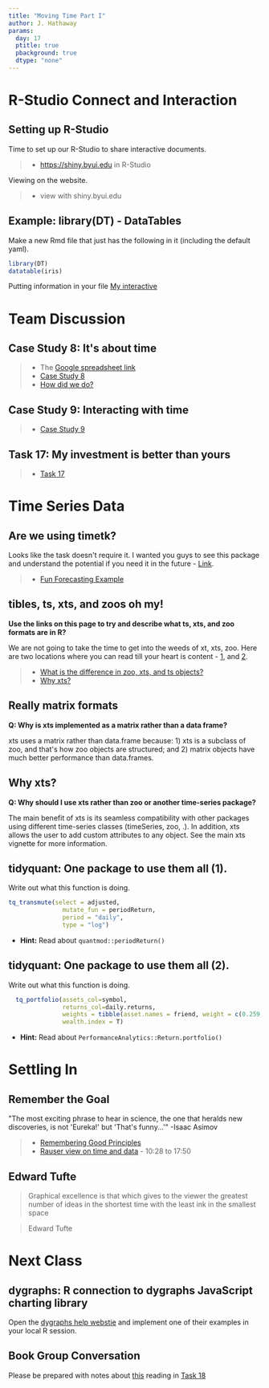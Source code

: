 ```yaml
---
title: "Moving Time Part I" 
author: J. Hathaway
params:
  day: 17
  ptitle: true
  pbackground: true
  dtype: "none"
---
```




# R-Studio Connect and Interaction

## Setting up R-Studio

Time to set up our R-Studio to share interactive documents.

>- https://shiny.byui.edu in R-Studio

Viewing on the website.

>- view with shiny.byui.edu


## Example: library(DT) - DataTables

Make a new Rmd file that just has the following in it (including the default yaml). 




```r
library(DT)
datatable(iris)
```

Putting information in your file [My interactive](https://shiny.byui.edu/connect/#/apps/3/access)









# Team Discussion



## Case Study 8: It's about time

> - The [Google spreadsheet link](https://docs.google.com/spreadsheets/d/1MQtkBWuxla9wITp0BzUTCjbmlvi9j9EiDLIXw7K3UBE/edit?usp=sharing)
> - [Case Study 8](https://byuistats.github.io/M335/weekly_projects/cs08_details.html)
> - [How did we do?](https://github.com/BYUI335/hathaway)




## Case Study 9: Interacting with time
> - [Case Study 9](https://byuistats.github.io/M335/weekly_projects/cs09_details.html)




## Task 17: My investment is better than yours
> - [Task 17](https://byuistats.github.io/M335/class_tasks/task17_details.html)









# Time Series Data

## Are we using timetk?

Looks like the task doesn't require it.  I wanted you guys to see this package and understand the potential if you need it in the future - [Link](https://business-science.github.io/timetk/).

> * [Fun Forecasting Example](https://business-science.github.io/timetk/articles/TK03_Forecasting_Using_Time_Series_Signature.html)

## tibles, ts, xts, and zoos oh my!

**Use the links on this page to try and describe what ts, xts, and zoo formats are in R?**

We are not going to take the time to get into the weeds of xt, xts, zoo.  Here are two locations where you can read till your heart is content - [1](https://faculty.washington.edu/ezivot/econ424/Working%20with%20Time%20Series%20Data%20in%20R.pdf), and [2](https://www.datacamp.com/courses/manipulating-time-series-data-in-r-with-xts-zoo).


> - [What is the difference in zoo, xts, and ts objects?](https://stackoverflow.com/questions/33714660/what-is-the-difference-the-zoo-object-and-ts-object-in-r)
> - [Why xts?](http://joshuaulrich.github.io/xts/xts_faq.html)


## Really matrix formats

**Q: Why is xts implemented as a matrix rather than a data frame?**

xts uses a matrix rather than data.frame because: 1) xts is a subclass of zoo, and that's how zoo objects are structured; and 2) matrix objects have much better performance than data.frames.

## Why xts?

**Q: Why should I use xts rather than zoo or another time-series package?**

The main benefit of xts is its seamless compatibility with other packages using different time-series classes (timeSeries, zoo, .). In addition, xts allows the user to add custom attributes to any object. See the main xts vignette for more information.


## tidyquant: One package to use them all (1).

Write out what this function is doing.


```r
tq_transmute(select = adjusted,
               mutate_fun = periodReturn, 
               period = "daily",
               type = "log")
```

- **Hint:** Read about `quantmod::periodReturn()`

## tidyquant: One package to use them all (2).

Write out what this function is doing.


```r
  tq_portfolio(assets_col=symbol,
               returns_col=daily.returns, 
               weights = tibble(asset.names = friend, weight = c(0.259,.534,.207)),
               wealth.index = T)
```

- **Hint:** Read about `PerformanceAnalytics::Return.portfolio()`

# Settling In

## Remember the Goal

"The most exciting phrase to hear in science, the one that heralds new discoveries, is not 'Eureka!' but 'That's funny...'" -Isaac Asimov

> - [Remembering Good Principles](https://youtu.be/fSgEeI2Xpdc)
> - [Rauser view on time and data](https://www.youtube.com/embed/coNDCIMH8bk?start=628) - 10:28 to 17:50

## Edward Tufte

> Graphical excellence is that which gives to the viewer the greatest number of ideas in the shortest time with the least ink in the smallest space

> Edward Tufte

# Next Class

## dygraphs: R connection to dygraphs JavaScript charting library

Open the [dygraphs help webstie](http://rstudio.github.io/dygraphs/index.html) and implement one of their examples in your local R session.

## Book Group Conversation

Please be prepared with notes about [this](https://priceonomics.com/how-william-cleveland-turned-data-visualization/)  reading in [Task 18](https://byuistats.github.io/M335/class_tasks/task18_details.html) 
